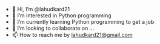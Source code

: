 - 👋 Hi, I’m @lahudkard21
- 👀 I’m interested in Python programming
- 🌱 I’m currently learning Python programming to get a job
- 💞️ I’m looking to collaborate on ...
- 📫 How to reach me by lahudkard21@gmail.com

<!---
lahudkard21/lahudkard21 is a ✨ special ✨ repository because its `README.md` (this file) appears on your GitHub profile.
You can click the Preview link to take a look at your changes.
--->
